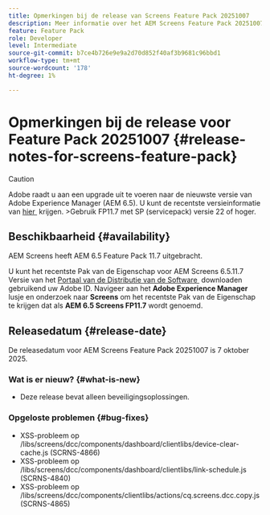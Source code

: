 ```yaml
---
title: Opmerkingen bij de release van Screens Feature Pack 20251007
description: Meer informatie over het AEM Screens Feature Pack 20251007 dat op 7 oktober 2025 werd vrijgegeven.
feature: Feature Pack
role: Developer
level: Intermediate
source-git-commit: b7ce4b726e9e9a2d70d852f40af3b9681c96bbd1
workflow-type: tm+mt
source-wordcount: '178'
ht-degree: 1%

---
```


# Opmerkingen bij de release voor Feature Pack 20251007 {#release-notes-for-screens-feature-pack}

>[!CAUTION]
>Adobe raadt u aan een upgrade uit te voeren naar de nieuwste versie van Adobe Experience Manager (AEM 6.5). U kunt de recentste versieinformatie van [&#x200B; hier &#x200B;](https://experienceleague.adobe.com/en/docs/experience-manager-65/content/release-notes/release-notes) krijgen.
>&#x200B;>Gebruik FP11.7 met SP (servicepack) versie 22 of hoger.

## Beschikbaarheid {#availability}

AEM Screens heeft AEM 6.5 Feature Pack 11.7 uitgebracht.

U kunt het recentste Pak van de Eigenschap voor AEM Screens 6.5.11.7 Versie van het [&#x200B; Portaal van de Distributie van de Software &#x200B;](https://experience.adobe.com/#/downloads/content/software-distribution/en/aem.html) downloaden gebruikend uw Adobe ID. Navigeer aan het **Adobe Experience Manager** lusje en onderzoek naar **Screens** om het recentste Pak van de Eigenschap te krijgen dat als **AEM 6.5 Screens FP11.7** wordt genoemd.

## Releasedatum {#release-date}

De releasedatum voor AEM Screens Feature Pack 20251007 is 7 oktober 2025.

### Wat is er nieuw? {#what-is-new}

* Deze release bevat alleen beveiligingsoplossingen.

### Opgeloste problemen {#bug-fixes}

* XSS-probleem op /libs/screens/dcc/components/dashboard/clientlibs/device-clear-cache.js (SCRNS-4866)
* XSS-probleem op /libs/screens/dcc/components/dashboard/clientlibs/link-schedule.js (SCRNS-4840)
* XSS-probleem op /libs/screens/dcc/components/clientlibs/actions/cq.screens.dcc.copy.js (SCRNS-4865)
